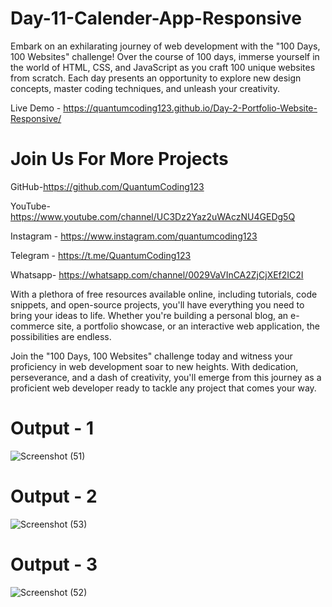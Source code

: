 # Day-11-Calender-App-Responsive

Embark on an exhilarating journey of web development with the "100 Days, 100 Websites" challenge! Over the course of 100 days, immerse yourself in the world of HTML, CSS, and JavaScript as you craft 100 unique websites from scratch. Each day presents an opportunity to explore new design concepts, master coding techniques, and unleash your creativity.

Live Demo - https://quantumcoding123.github.io/Day-2-Portfolio-Website-Responsive/

# Join Us For More Projects

GitHub-https://github.com/QuantumCoding123

YouTube-https://www.youtube.com/channel/UC3Dz2Yaz2uWAczNU4GEDg5Q

Instagram - https://www.instagram.com/quantumcoding123

Telegram - https://t.me/QuantumCoding123

Whatsapp- https://whatsapp.com/channel/0029VaVInCA2ZjCjXEf2IC2I

With a plethora of free resources available online, including tutorials, code snippets, and open-source projects, you'll have everything you need to bring your ideas to life. Whether you're building a personal blog, an e-commerce site, a portfolio showcase, or an interactive web application, the possibilities are endless.

Join the "100 Days, 100 Websites" challenge today and witness your proficiency in web development soar to new heights. With dedication, perseverance, and a dash of creativity, you'll emerge from this journey as a proficient web developer ready to tackle any project that comes your way.

# Output - 1

![Screenshot (51)](https://github.com/QuantumCoding123/Day-11-Calender-App-Responsive/assets/166281221/d78ba454-c9e6-442b-822d-00c3caf98e40)


# Output - 2

![Screenshot (53)](https://github.com/QuantumCoding123/Day-11-Calender-App-Responsive/assets/166281221/e1cd8a44-697b-4f9d-a016-6b25372d9eb0)


# Output - 3

![Screenshot (52)](https://github.com/QuantumCoding123/Day-11-Calender-App-Responsive/assets/166281221/fe180db7-b09c-4990-98e0-98dadd2045a0)




